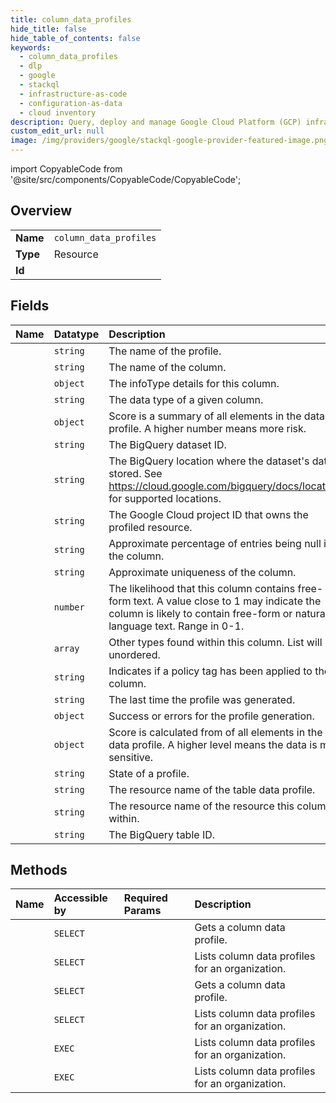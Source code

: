 ```yaml
---
title: column_data_profiles
hide_title: false
hide_table_of_contents: false
keywords:
  - column_data_profiles
  - dlp
  - google    
  - stackql
  - infrastructure-as-code
  - configuration-as-data
  - cloud inventory
description: Query, deploy and manage Google Cloud Platform (GCP) infrastructure and resources using SQL
custom_edit_url: null
image: /img/providers/google/stackql-google-provider-featured-image.png
---
```


import CopyableCode from '@site/src/components/CopyableCode/CopyableCode';




## Overview
<table><tbody>
<tr><td><b>Name</b></td><td><code>column_data_profiles</code></td></tr>
<tr><td><b>Type</b></td><td>Resource</td></tr>
<tr><td><b>Id</b></td><td><CopyableCode code="google.dlp.column_data_profiles" /></td></tr>
</tbody></table>

## Fields
| Name | Datatype | Description |
|:-----|:---------|:------------|
| <CopyableCode code="name" /> | `string` | The name of the profile. |
| <CopyableCode code="column" /> | `string` | The name of the column. |
| <CopyableCode code="columnInfoType" /> | `object` | The infoType details for this column. |
| <CopyableCode code="columnType" /> | `string` | The data type of a given column. |
| <CopyableCode code="dataRiskLevel" /> | `object` | Score is a summary of all elements in the data profile. A higher number means more risk. |
| <CopyableCode code="datasetId" /> | `string` | The BigQuery dataset ID. |
| <CopyableCode code="datasetLocation" /> | `string` | The BigQuery location where the dataset's data is stored. See https://cloud.google.com/bigquery/docs/locations for supported locations. |
| <CopyableCode code="datasetProjectId" /> | `string` | The Google Cloud project ID that owns the profiled resource. |
| <CopyableCode code="estimatedNullPercentage" /> | `string` | Approximate percentage of entries being null in the column. |
| <CopyableCode code="estimatedUniquenessScore" /> | `string` | Approximate uniqueness of the column. |
| <CopyableCode code="freeTextScore" /> | `number` | The likelihood that this column contains free-form text. A value close to 1 may indicate the column is likely to contain free-form or natural language text. Range in 0-1. |
| <CopyableCode code="otherMatches" /> | `array` | Other types found within this column. List will be unordered. |
| <CopyableCode code="policyState" /> | `string` | Indicates if a policy tag has been applied to the column. |
| <CopyableCode code="profileLastGenerated" /> | `string` | The last time the profile was generated. |
| <CopyableCode code="profileStatus" /> | `object` | Success or errors for the profile generation. |
| <CopyableCode code="sensitivityScore" /> | `object` | Score is calculated from of all elements in the data profile. A higher level means the data is more sensitive. |
| <CopyableCode code="state" /> | `string` | State of a profile. |
| <CopyableCode code="tableDataProfile" /> | `string` | The resource name of the table data profile. |
| <CopyableCode code="tableFullResource" /> | `string` | The resource name of the resource this column is within. |
| <CopyableCode code="tableId" /> | `string` | The BigQuery table ID. |
## Methods
| Name | Accessible by | Required Params | Description |
|:-----|:--------------|:----------------|:------------|
| <CopyableCode code="organizations_locations_column_data_profiles_get" /> | `SELECT` | <CopyableCode code="columnDataProfilesId, locationsId, organizationsId" /> | Gets a column data profile. |
| <CopyableCode code="organizations_locations_column_data_profiles_list" /> | `SELECT` | <CopyableCode code="locationsId, organizationsId" /> | Lists column data profiles for an organization. |
| <CopyableCode code="projects_locations_column_data_profiles_get" /> | `SELECT` | <CopyableCode code="columnDataProfilesId, locationsId, projectsId" /> | Gets a column data profile. |
| <CopyableCode code="projects_locations_column_data_profiles_list" /> | `SELECT` | <CopyableCode code="locationsId, projectsId" /> | Lists column data profiles for an organization. |
| <CopyableCode code="_organizations_locations_column_data_profiles_list" /> | `EXEC` | <CopyableCode code="locationsId, organizationsId" /> | Lists column data profiles for an organization. |
| <CopyableCode code="_projects_locations_column_data_profiles_list" /> | `EXEC` | <CopyableCode code="locationsId, projectsId" /> | Lists column data profiles for an organization. |
